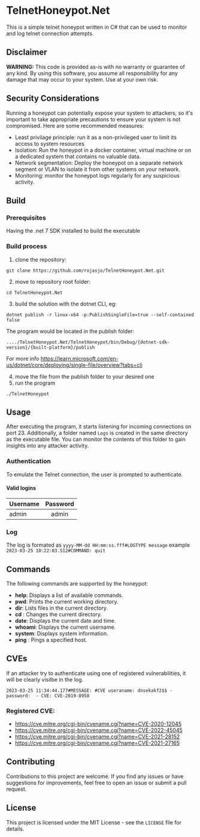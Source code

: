 # TelnetHoneypot.Net

This is a simple telnet honeypot written in C# that can be used to monitor and log telnet connection attempts.

## Disclaimer

**WARNING:** This code is provided as-is with no warranty or guarantee of any kind. By using this software, you assume all responsibility for any damage
 that may occur to your system. Use at your own risk.

## Security Considerations

Running a honeypot can potentially expose your system to attackers, so it's important to take appropriate precautions to ensure your system is not compromised. Here are some recommended measures:

* Least privilage principle: run it as a non-privileged user to limit its access to system resources
* Isolation: Run the honeypot in a docker container, virtual machine or on a dedicated system that contains no valuable data.
* Network segmentation: Deploy the honeypot on a separate network segment or VLAN to isolate it from other systems on your network.
* Monitoring: monitor the honeypot logs regularly for any suspicious activity.

## Build

### Prerequisites
Having the .net 7 SDK installed to build the executable

### Build process

1. clone the repository:
>
`git clone https://github.com/rojasjo/TelnetHoneypot.Net.git`

2. move to repository root folder:
>
`cd TelnetHoneypot.Net`

3. build the solution with the dotnet CLI, eg:
>
```dotnet publish -r linux-x64 -p:PublishSingleFile=true --self-contained false```
>
The program would be located in the publish folder:
>
`..../TelnetHoneypot.Net/TelnetHoneypot/bin/Debug/{dotnet-sdk-version}/{built-platform}/publish`
>
For more info https://learn.microsoft.com/en-us/dotnet/core/deploying/single-file/overview?tabs=cli

4. move the file from the publish folder to your desired one
5. run the program
>
`./TelnetHoneypot`

## Usage

After executing the program, it starts listening for incoming connections on port 23. Additionally, a folder named `Logs` is created in the same directory as the executable file. You can monitor the contents of this folder to gain insights into any attacker activity.

### Authentication

To emulate the Telnet connection, the user is prompted to authenticate.

#### Valid logins

| Username  | Password |
| ------------- |:-------------:|
| admin      | admin     |

### Log

The log is formated as `yyyy-MM-dd HH:mm:ss.fff#LOGTYPE message`  example `2023-03-25 10:22:03.512#COMMAND: quit`

## Commands

The following commands are supported by the honeypot:

* __help__: Displays a list of available commands.
* __pwd__: Prints the current working directory.
* __dir__: Lists files in the current directory.
* __cd__ <directory>: Changes the current directory.
* __date__: Displays the current date and time.
* __whoami__: Displays the current username.
* __system__: Displays system information.
* __ping__ <host>: Pings a specified host.

## CVEs

If an attacker try to authenticate using one of registered vulnerabilities, it will be clearly visilbe in the log.

```2023-03-25 11:34:44.177#MESSAGE: #CVE useraname: dnsekakf2$$ - password:  - CVE: CVE-2019-8950```

### Registered CVE:

* https://cve.mitre.org/cgi-bin/cvename.cgi?name=CVE-2020-12045
* https://cve.mitre.org/cgi-bin/cvename.cgi?name=CVE-2022-45045
* https://cve.mitre.org/cgi-bin/cvename.cgi?name=CVE-2021-28152
* https://cve.mitre.org/cgi-bin/cvename.cgi?name=CVE-2021-27165


## Contributing

Contributions to this project are welcome. If you find any issues or have suggestions for improvements, feel free to open an issue or submit a pull request.

## License

This project is licensed under the MIT License - see the `LICENSE` file for details.
